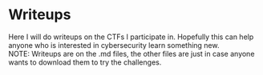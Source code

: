 # Writeups
Here I will do writeups on the CTFs I participate in. Hopefully this can help anyone who is interested in cybersecurity learn something new.  
NOTE: Writeups are on the .md files, the other files are just in case anyone wants to download them to try the challenges.
